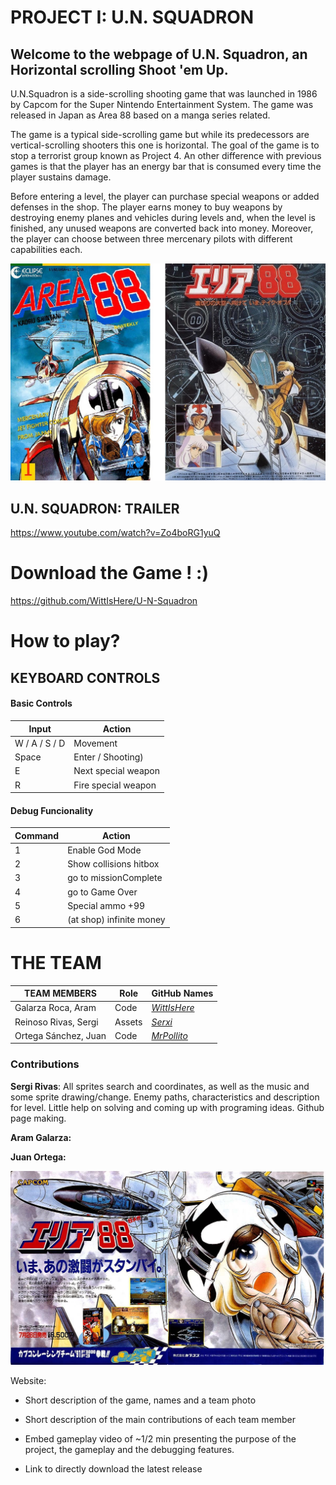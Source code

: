 # PROJECT I: U.N. SQUADRON 

## Welcome to the webpage of U.N. Squadron, an Horizontal scrolling Shoot 'em Up.
U.N.Squadron is a side-scrolling shooting game that was launched in 1986 by Capcom for the Super Nintendo Entertainment System. The game was released in Japan as Area 88 based on a manga series related.

The game is a typical side-scrolling game but while its predecessors are vertical-scrolling shooters this one is horizontal. The goal of the game is to stop a terrorist group known as Project 4. An other difference with previous games is that the player has an energy bar that is consumed every time the player sustains damage. 

Before entering a level, the player can purchase special weapons or added defenses in the shop. The player earns money to buy weapons by destroying enemy planes and vehicles during levels and, when the level is finished, any unused weapons are converted back into money. Moreover, the player can choose between three mercenary pilots with different capabilities each.

![](https://raw.githubusercontent.com/JanAdell/Project-1/master/Wiki%20Contents/Art/area-88-ova.jpg)


## U.N. SQUADRON: TRAILER

https://www.youtube.com/watch?v=Zo4boRG1yuQ 

# Download the Game ! :)
https://github.com/WittIsHere/U-N-Squadron


# How to play?

## KEYBOARD CONTROLS

#### Basic Controls
|Input|Action|
|---------- |---------|
|W / A / S / D |Movement|
|Space|Enter / Shooting)|
|E|Next special weapon|
|R|Fire special weapon|



#### Debug Funcionality
|Command|Action|
|----------|---------|
|1|Enable God Mode|
|2|Show collisions hitbox|
|3|go to missionComplete|
|4|go to Game Over|
|5|Special ammo +99|
|6|(at shop) infinite money|



# THE TEAM

|TEAM MEMBERS|Role|GitHub Names|
| ---------- |---------|---------|
|Galarza Roca, Aram |Code|[_WittIsHere_](https://github.com/WittIsHere) |
|Reinoso Rivas, Sergi|Assets|[_Serxi_](https://github.com/Serxi) | 
|Ortega Sánchez, Juan|Code|[_MrPollito_](https://github.com/MrPollito) |

### Contributions
**Sergi Rivas**: All sprites search and coordinates, as well as the music and some sprite drawing/change. Enemy paths, characteristics and description for level. Little help on solving and coming up with programing ideas. Github page making.

**Aram Galarza:**

**Juan Ortega:**

![](https://raw.githubusercontent.com/JanAdell/Project-1/master/Wiki%20Contents/Art/Area-88-SFC-JP.jpg)


Website:

- Short description of the game, names and a team photo

- Short description of the main contributions of each team member

- Embed gameplay video of ~1/2 min presenting the purpose of the project, the gameplay and
  the debugging features.

- Link to directly download the latest release
